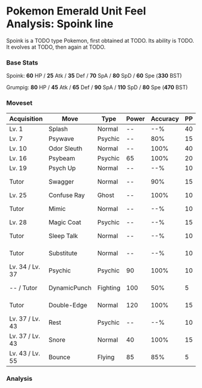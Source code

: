 # Pokemon Emerald Unit Feel Analysis: Spoink line

Spoink is a TODO type Pokemon, first obtained at TODO. Its ability is TODO. It evolves at TODO, then again at TODO.

### Base Stats

Spoink: **60** HP / **25** Atk / **35** Def / **70** SpA / **80** SpD / **60** Spe (**330** BST)

Grumpig: **80** HP / **45** Atk / **65** Def / **90** SpA / **110** SpD / **80** Spe (**470** BST)

### Moveset

|Acquisition    |Move        |Type    |Power|Accuracy|PP |Notes                    |
|---            |---         |---     |---  |---     |---|---                      |
|Lv. 1          |Splash      |Normal  |--   |--%     |40 |                         |
|Lv. 7          |Psywave     |Psychic |--   |80%     |15 |                         |
|Lv. 10         |Odor Sleuth |Normal  |--   |100%    |40 |                         |
|Lv. 16         |Psybeam     |Psychic |65   |100%    |20 |                         |
|Lv. 19         |Psych Up    |Normal  |--   |--%     |10 |                         |
|Tutor          |Swagger     |Normal  |--   |90%     |15 |Emerald only             |
|Lv. 25         |Confuse Ray |Ghost   |--   |100%    |10 |                         |
|Tutor          |Mimic       |Normal  |--   |--%     |10 |Emerald only             |
|Lv. 28         |Magic Coat  |Psychic |--   |--%     |15 |                         |
|Tutor          |Sleep Talk  |Normal  |--   |--%     |10 |Emerald only             |
|Tutor          |Substitute  |Normal  |--   |--%     |10 |Emerald only             |
|Lv. 34 / Lv. 37|Psychic     |Psychic |90   |100%    |10 |                         |
|-- / Tutor     |DynamicPunch|Fighting|100  |50%     |5  |Emerald only             |
|Tutor          |Double-Edge |Normal  |120  |100%    |15 |Emerald only             |
|Lv. 37 / Lv. 43|Rest        |Psychic |--   |--%     |10 |                         |
|Lv. 37 / Lv. 43|Snore       |Normal  |40   |100%    |15 |                         |
|Lv. 43 / Lv. 55|Bounce      |Flying  |85   |85%     |5  |                         |

### Analysis